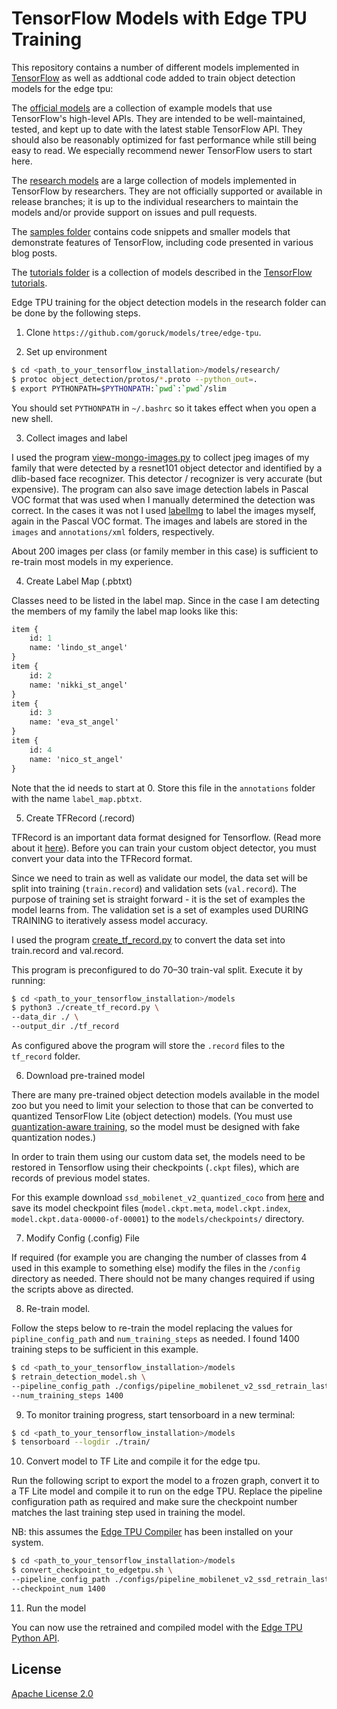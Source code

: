 # TensorFlow Models with Edge TPU Training

This repository contains a number of different models implemented in [TensorFlow](https://www.tensorflow.org) as well as addtional code added to train object detection models for the edge tpu:

The [official models](official) are a collection of example models that use TensorFlow's high-level APIs. They are intended to be well-maintained, tested, and kept up to date with the latest stable TensorFlow API. They should also be reasonably optimized for fast performance while still being easy to read. We especially recommend newer TensorFlow users to start here.

The [research models](https://github.com/tensorflow/models/tree/master/research) are a large collection of models implemented in TensorFlow by researchers. They are not officially supported or available in release branches; it is up to the individual researchers to maintain the models and/or provide support on issues and pull requests.

The [samples folder](samples) contains code snippets and smaller models that demonstrate features of TensorFlow, including code presented in various blog posts.

The [tutorials folder](tutorials) is a collection of models described in the [TensorFlow tutorials](https://www.tensorflow.org/tutorials/).

Edge TPU training for the object detection models in the research folder can be done by the following steps.

1. Clone ```https://github.com/goruck/models/tree/edge-tpu```.

2. Set up environment

```bash
$ cd <path_to_your_tensorflow_installation>/models/research/
$ protoc object_detection/protos/*.proto --python_out=.
$ export PYTHONPATH=$PYTHONPATH:`pwd`:`pwd`/slim
```

You should set ```PYTHONPATH``` in ```~/.bashrc``` so it takes effect when you open a new shell. 

3. Collect images and label

I used the program [view-mongo-images.py](https://github.com/goruck/smart-zoneminder/blob/master/face-det-rec/view-mongo-images.py) to collect jpeg images of my family that were detected by a resnet101 object detector and identified by a dlib-based face recognizer. This detector / recognizer is very accurate (but expensive). The program can also save image detection labels in Pascal VOC format that was used when I manually determined the detection was correct. In the cases it was not I used [labelImg](https://github.com/tzutalin/labelImg) to label the images myself, again in the Pascal VOC format. The images and labels are stored in the ```images``` and ```annotations/xml``` folders, respectively. 

About 200 images per class (or family member in this case) is sufficient to re-train most models in my experience.

4. Create Label Map (.pbtxt)

Classes need to be listed in the label map. Since in the case I am detecting the members of my family the label map looks like this:

```protobuf
item {
    id: 1
    name: 'lindo_st_angel'
}
item {
    id: 2
    name: 'nikki_st_angel'
}
item {
    id: 3
    name: 'eva_st_angel'
}
item {
    id: 4
    name: 'nico_st_angel'
}
```

Note that the id needs to start at 0. Store this file in the ```annotations``` folder with the name ```label_map.pbtxt```.

5. Create TFRecord (.record)

TFRecord is an important data format designed for Tensorflow. (Read more about it [here](https://www.tensorflow.org/tutorials/load_data/tf_records)). Before you can train your custom object detector, you must convert your data into the TFRecord format.

Since we need to train as well as validate our model, the data set will be split into training (```train.record```) and validation sets (```val.record```). The purpose of training set is straight forward - it is the set of examples the model learns from. The validation set is a set of examples used DURING TRAINING to iteratively assess model accuracy.

I used the program [create_tf_record.py](./create_tf_record.py) to convert the data set into train.record and val.record.

This program is preconfigured to do 70–30 train-val split. Execute it by running:

```bash
$ cd <path_to_your_tensorflow_installation>/models
$ python3 ./create_tf_record.py \
--data_dir ./ \
--output_dir ./tf_record
```

As configured above the program will store the ``.record`` files to the ```tf_record``` folder. 

6. Download pre-trained model

There are many pre-trained object detection models available in the model zoo but you need to limit your selection to those that can be converted to quantized TensorFlow Lite (object detection) models. (You must use [quantization-aware training](https://github.com/tensorflow/tensorflow/tree/master/tensorflow/contrib/quantize#quantization-aware-training), so the model must be designed with fake quantization nodes.)

In order to train them using our custom data set, the models need to be restored in Tensorflow using their checkpoints (```.ckpt``` files), which are records of previous model states.

For this example download ```ssd_mobilenet_v2_quantized_coco``` from [here](http://download.tensorflow.org/models/object_detection/ssd_mobilenet_v2_quantized_300x300_coco_2019_01_03.tar.gz) and save its model checkpoint files (```model.ckpt.meta```, ```model.ckpt.index```, ```model.ckpt.data-00000-of-00001```) to the ```models/checkpoints/``` directory.

7. Modify Config (.config) File

If required (for example you are changing the number of classes from 4 used in this example to something else) modify the files in the ```/config``` directory as needed. There should not be many changes required if using the scripts above as directed. 

8. Re-train model. 

Follow the steps below to re-train the model replacing the values for ```pipline_config_path``` and ```num_training_steps``` as needed. I found 1400 training steps to be sufficient in this example. 

```bash
$ cd <path_to_your_tensorflow_installation>/models
$ retrain_detection_model.sh \
--pipeline_config_path ./configs/pipeline_mobilenet_v2_ssd_retrain_last_few_layers.config \
--num_training_steps 1400
```

9. To monitor training progress, start tensorboard in a new terminal:

```bash
$ cd <path_to_your_tensorflow_installation>/models
$ tensorboard --logdir ./train/
```

10. Convert model to TF Lite and compile it for the edge tpu.

Run the following script to export the model to a frozen graph, convert it to a TF Lite model and compile it to run on the edge TPU. Replace the pipeline configuration path as required and make sure the checkpoint number matches the last training step used in training the model.

NB: this assumes the [Edge TPU Compiler](https://coral.withgoogle.com/docs/edgetpu/compiler/) has been installed on your system.

```bash
$ cd <path_to_your_tensorflow_installation>/models
$ convert_checkpoint_to_edgetpu.sh \
--pipeline_config_path ./configs/pipeline_mobilenet_v2_ssd_retrain_last_few_layers.config
--checkpoint_num 1400
```

11. Run the model

You can now use the retrained and compiled model with the [Edge TPU Python API](https://coral.withgoogle.com/docs/edgetpu/api-intro/).

## License

[Apache License 2.0](LICENSE)